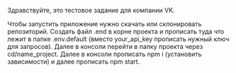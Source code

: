 Здравствуйте, это тестовое задание для компании VK.

Чтобы запустить приложение нужно скачать или склонировать репозиторий.
Создать файл .end в корне проекта и прописать туда что лежит в папке .env.default (вместо your_api_key прописать нужный ключ для запросов).
Далее в консоли перейти в папку проекта через cd/name_project.
Далее в консоли прописать npm i (установить зависимости) и далее прописать npm start.

